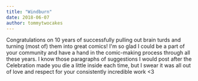 ```yaml
---
title: "Windburn"
date: 2018-06-07
author: tommytwocakes
---
```


Congratulations on 10 years of successfully pulling out brain turds and turning (most of) them into great comics!
I'm so glad I could be a part of your community and have a hand in the comic-making process through all these years.
I know those paragraphs of suggestions I would post after the Celebration made you die a little inside each time, but
I swear it was all out of love and respect for your consistently incredible work <3
